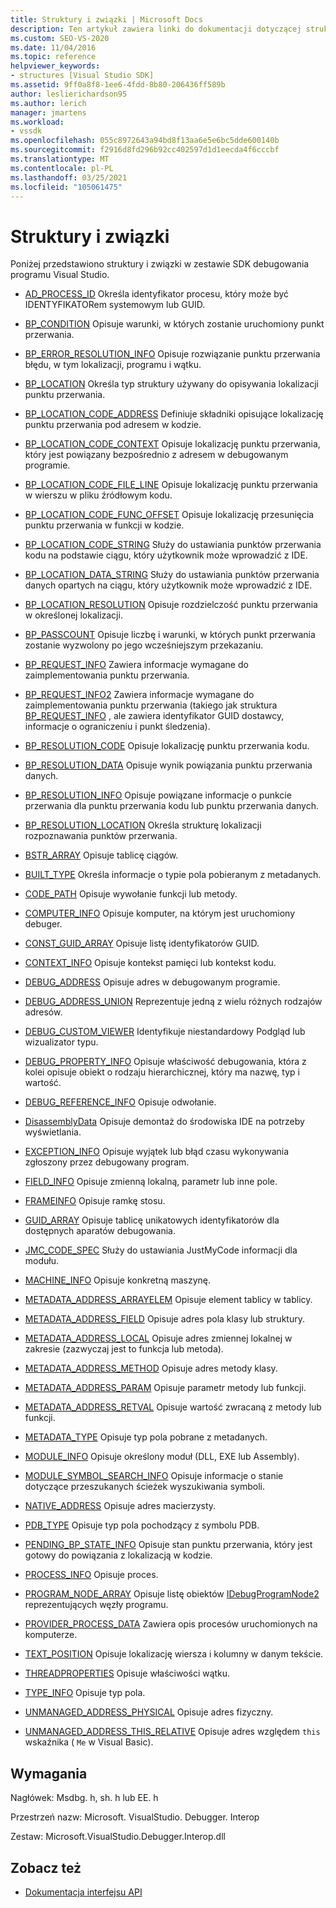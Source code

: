 ```yaml
---
title: Struktury i związki | Microsoft Docs
description: Ten artykuł zawiera linki do dokumentacji dotyczącej struktur i Unii w zestawie SDK debugowania programu Visual Studio.
ms.custom: SEO-VS-2020
ms.date: 11/04/2016
ms.topic: reference
helpviewer_keywords:
- structures [Visual Studio SDK]
ms.assetid: 9ff0a8f8-1ee6-4fdd-8b80-206436ff589b
author: leslierichardson95
ms.author: lerich
manager: jmartens
ms.workload:
- vssdk
ms.openlocfilehash: 055c8972643a94bd8f13aa6e5e6bc5dde600140b
ms.sourcegitcommit: f2916d8fd296b92cc402597d1d1eecda4f6cccbf
ms.translationtype: MT
ms.contentlocale: pl-PL
ms.lasthandoff: 03/25/2021
ms.locfileid: "105061475"
---
```

# <a name="structures-and-unions"></a>Struktury i związki
Poniżej przedstawiono struktury i związki w zestawie SDK debugowania programu Visual Studio.

- [AD_PROCESS_ID](../../../extensibility/debugger/reference/ad-process-id.md) Określa identyfikator procesu, który może być IDENTYFIKATORem systemowym lub GUID.

- [BP_CONDITION](../../../extensibility/debugger/reference/bp-condition.md) Opisuje warunki, w których zostanie uruchomiony punkt przerwania.

- [BP_ERROR_RESOLUTION_INFO](../../../extensibility/debugger/reference/bp-error-resolution-info.md) Opisuje rozwiązanie punktu przerwania błędu, w tym lokalizacji, programu i wątku.

- [BP_LOCATION](../../../extensibility/debugger/reference/bp-location.md) Określa typ struktury używany do opisywania lokalizacji punktu przerwania.

- [BP_LOCATION_CODE_ADDRESS](../../../extensibility/debugger/reference/bp-location-code-address.md) Definiuje składniki opisujące lokalizację punktu przerwania pod adresem w kodzie.

- [BP_LOCATION_CODE_CONTEXT](../../../extensibility/debugger/reference/bp-location-code-context.md) Opisuje lokalizację punktu przerwania, który jest powiązany bezpośrednio z adresem w debugowanym programie.

- [BP_LOCATION_CODE_FILE_LINE](../../../extensibility/debugger/reference/bp-location-code-file-line.md) Opisuje lokalizację punktu przerwania w wierszu w pliku źródłowym kodu.

- [BP_LOCATION_CODE_FUNC_OFFSET](../../../extensibility/debugger/reference/bp-location-code-func-offset.md) Opisuje lokalizację przesunięcia punktu przerwania w funkcji w kodzie.

- [BP_LOCATION_CODE_STRING](../../../extensibility/debugger/reference/bp-location-code-string.md) Służy do ustawiania punktów przerwania kodu na podstawie ciągu, który użytkownik może wprowadzić z IDE.

- [BP_LOCATION_DATA_STRING](../../../extensibility/debugger/reference/bp-location-data-string.md) Służy do ustawiania punktów przerwania danych opartych na ciągu, który użytkownik może wprowadzić z IDE.

- [BP_LOCATION_RESOLUTION](../../../extensibility/debugger/reference/bp-location-resolution.md) Opisuje rozdzielczość punktu przerwania w określonej lokalizacji.

- [BP_PASSCOUNT](../../../extensibility/debugger/reference/bp-passcount.md) Opisuje liczbę i warunki, w których punkt przerwania zostanie wyzwolony po jego wcześniejszym przekazaniu.

- [BP_REQUEST_INFO](../../../extensibility/debugger/reference/bp-request-info.md) Zawiera informacje wymagane do zaimplementowania punktu przerwania.

- [BP_REQUEST_INFO2](../../../extensibility/debugger/reference/bp-request-info2.md) Zawiera informacje wymagane do zaimplementowania punktu przerwania (takiego jak struktura [BP_REQUEST_INFO](../../../extensibility/debugger/reference/bp-request-info.md) , ale zawiera identyfikator GUID dostawcy, informacje o ograniczeniu i punkt śledzenia).

- [BP_RESOLUTION_CODE](../../../extensibility/debugger/reference/bp-resolution-code.md) Opisuje lokalizację punktu przerwania kodu.

- [BP_RESOLUTION_DATA](../../../extensibility/debugger/reference/bp-resolution-data.md) Opisuje wynik powiązania punktu przerwania danych.

- [BP_RESOLUTION_INFO](../../../extensibility/debugger/reference/bp-resolution-info.md) Opisuje powiązane informacje o punkcie przerwania dla punktu przerwania kodu lub punktu przerwania danych.

- [BP_RESOLUTION_LOCATION](../../../extensibility/debugger/reference/bp-resolution-location.md) Określa strukturę lokalizacji rozpoznawania punktów przerwania.

- [BSTR_ARRAY](../../../extensibility/debugger/reference/bstr-array.md) Opisuje tablicę ciągów.

- [BUILT_TYPE](../../../extensibility/debugger/reference/built-type.md) Określa informacje o typie pola pobieranym z metadanych.

- [CODE_PATH](../../../extensibility/debugger/reference/code-path.md) Opisuje wywołanie funkcji lub metody.

- [COMPUTER_INFO](../../../extensibility/debugger/reference/computer-info.md) Opisuje komputer, na którym jest uruchomiony debuger.

- [CONST_GUID_ARRAY](../../../extensibility/debugger/reference/const-guid-array.md) Opisuje listę identyfikatorów GUID.

- [CONTEXT_INFO](../../../extensibility/debugger/reference/context-info.md) Opisuje kontekst pamięci lub kontekst kodu.

- [DEBUG_ADDRESS](../../../extensibility/debugger/reference/debug-address.md) Opisuje adres w debugowanym programie.

- [DEBUG_ADDRESS_UNION](../../../extensibility/debugger/reference/debug-address-union.md) Reprezentuje jedną z wielu różnych rodzajów adresów.

- [DEBUG_CUSTOM_VIEWER](../../../extensibility/debugger/reference/debug-custom-viewer.md) Identyfikuje niestandardowy Podgląd lub wizualizator typu.

- [DEBUG_PROPERTY_INFO](../../../extensibility/debugger/reference/debug-property-info.md) Opisuje właściwość debugowania, która z kolei opisuje obiekt o rodzaju hierarchicznej, który ma nazwę, typ i wartość.

- [DEBUG_REFERENCE_INFO](../../../extensibility/debugger/reference/debug-reference-info.md) Opisuje odwołanie.

- [DisassemblyData](../../../extensibility/debugger/reference/disassemblydata.md) Opisuje demontaż do środowiska IDE na potrzeby wyświetlania.

- [EXCEPTION_INFO](../../../extensibility/debugger/reference/exception-info.md) Opisuje wyjątek lub błąd czasu wykonywania zgłoszony przez debugowany program.

- [FIELD_INFO](../../../extensibility/debugger/reference/field-info.md) Opisuje zmienną lokalną, parametr lub inne pole.

- [FRAMEINFO](../../../extensibility/debugger/reference/frameinfo.md) Opisuje ramkę stosu.

- [GUID_ARRAY](../../../extensibility/debugger/reference/guid-array.md) Opisuje tablicę unikatowych identyfikatorów dla dostępnych aparatów debugowania.

- [JMC_CODE_SPEC](../../../extensibility/debugger/reference/jmc-code-spec.md) Służy do ustawiania JustMyCode informacji dla modułu.

- [MACHINE_INFO](../../../extensibility/debugger/reference/machine-info.md) Opisuje konkretną maszynę.

- [METADATA_ADDRESS_ARRAYELEM](../../../extensibility/debugger/reference/metadata-address-arrayelem.md) Opisuje element tablicy w tablicy.

- [METADATA_ADDRESS_FIELD](../../../extensibility/debugger/reference/metadata-address-field.md) Opisuje adres pola klasy lub struktury.

- [METADATA_ADDRESS_LOCAL](../../../extensibility/debugger/reference/metadata-address-local.md) Opisuje adres zmiennej lokalnej w zakresie (zazwyczaj jest to funkcja lub metoda).

- [METADATA_ADDRESS_METHOD](../../../extensibility/debugger/reference/metadata-address-method.md) Opisuje adres metody klasy.

- [METADATA_ADDRESS_PARAM](../../../extensibility/debugger/reference/metadata-address-param.md) Opisuje parametr metody lub funkcji.

- [METADATA_ADDRESS_RETVAL](../../../extensibility/debugger/reference/metadata-address-retval.md) Opisuje wartość zwracaną z metody lub funkcji.

- [METADATA_TYPE](../../../extensibility/debugger/reference/metadata-type.md) Opisuje typ pola pobrane z metadanych.

- [MODULE_INFO](../../../extensibility/debugger/reference/module-info.md) Opisuje określony moduł (DLL, EXE lub Assembly).

- [MODULE_SYMBOL_SEARCH_INFO](../../../extensibility/debugger/reference/module-symbol-search-info.md) Opisuje informacje o stanie dotyczące przeszukanych ścieżek wyszukiwania symboli.

- [NATIVE_ADDRESS](../../../extensibility/debugger/reference/native-address.md) Opisuje adres macierzysty.

- [PDB_TYPE](../../../extensibility/debugger/reference/pdb-type.md) Opisuje typ pola pochodzący z symbolu PDB.

- [PENDING_BP_STATE_INFO](../../../extensibility/debugger/reference/pending-bp-state-info.md) Opisuje stan punktu przerwania, który jest gotowy do powiązania z lokalizacją w kodzie.

- [PROCESS_INFO](../../../extensibility/debugger/reference/process-info.md) Opisuje proces.

- [PROGRAM_NODE_ARRAY](../../../extensibility/debugger/reference/program-node-array.md) Opisuje listę obiektów [IDebugProgramNode2](../../../extensibility/debugger/reference/idebugprogramnode2.md) reprezentujących węzły programu.

- [PROVIDER_PROCESS_DATA](../../../extensibility/debugger/reference/provider-process-data.md) Zawiera opis procesów uruchomionych na komputerze.

- [TEXT_POSITION](../../../extensibility/debugger/reference/text-position.md) Opisuje lokalizację wiersza i kolumny w danym tekście.

- [THREADPROPERTIES](../../../extensibility/debugger/reference/threadproperties.md) Opisuje właściwości wątku.

- [TYPE_INFO](../../../extensibility/debugger/reference/type-info.md) Opisuje typ pola.

- [UNMANAGED_ADDRESS_PHYSICAL](../../../extensibility/debugger/reference/unmanaged-address-physical.md) Opisuje adres fizyczny.

- [UNMANAGED_ADDRESS_THIS_RELATIVE](../../../extensibility/debugger/reference/unmanaged-address-this-relative.md) Opisuje adres względem `this` wskaźnika ( `Me` w Visual Basic).

## <a name="requirements"></a>Wymagania
 Nagłówek: Msdbg. h, sh. h lub EE. h

 Przestrzeń nazw: Microsoft. VisualStudio. Debugger. Interop

 Zestaw: Microsoft.VisualStudio.Debugger.Interop.dll

## <a name="see-also"></a>Zobacz też
- [Dokumentacja interfejsu API](../../../extensibility/debugger/reference/api-reference-visual-studio-debugging.md)
